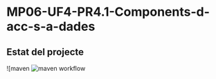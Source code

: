 # MP06-UF4-PR4.1-Components-d-acc-s-a-dades

## Estat del projecte
![maven ![maven workflow](https://github.com/jpala4-ieti/DAM2-MP06-UF04-Java-Base/actions/workflows/maven.yml/badge.svg)
